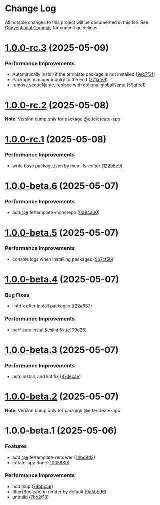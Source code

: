 # Change Log

All notable changes to this project will be documented in this file.
See [Conventional Commits](https://conventionalcommits.org) for commit guidelines.

# [1.0.0-rc.3](https://github.com/eleven-net-cn/create-app/compare/@e.fe/create-app@1.0.0-rc.2...@e.fe/create-app@1.0.0-rc.3) (2025-05-09)


### Performance Improvements

* Automatically install if the template package is not installed ([9ac7f2f](https://github.com/eleven-net-cn/create-app/commit/9ac7f2fd8e19a5c5df985ed7f8d6315934a47ab0))
* Package manager inquiry to the end ([771afe9](https://github.com/eleven-net-cn/create-app/commit/771afe90526e34aebbbd5f0fcecbdb662c8a7cf5))
* remove scopeName, replace with optional globalName ([59afec1](https://github.com/eleven-net-cn/create-app/commit/59afec150d87c8ad789712dbb94ba4e671f7e31c))





# [1.0.0-rc.2](https://github.com/eleven-net-cn/create-app/compare/@e.fe/create-app@1.0.0-rc.1...@e.fe/create-app@1.0.0-rc.2) (2025-05-08)

**Note:** Version bump only for package @e.fe/create-app





# [1.0.0-rc.1](https://github.com/eleven-net-cn/create-app/compare/@e.fe/create-app@1.0.0-beta.6...@e.fe/create-app@1.0.0-rc.1) (2025-05-08)


### Performance Improvements

* write base package.json by mem-fs-editor ([122b5e9](https://github.com/eleven-net-cn/create-app/commit/122b5e9cce081dc869cfc16784b4e8325bcba294))





# [1.0.0-beta.6](https://github.com/eleven-net-cn/create-app/compare/@e.fe/create-app@1.0.0-beta.5...@e.fe/create-app@1.0.0-beta.6) (2025-05-07)


### Performance Improvements

* add [@e](https://github.com/e).fe/template-monorepo ([0d94a00](https://github.com/eleven-net-cn/create-app/commit/0d94a00936f8f04df7fbf0555ebbc85740b84318))





# [1.0.0-beta.5](https://github.com/eleven-net-cn/create-app/compare/@e.fe/create-app@1.0.0-beta.4...@e.fe/create-app@1.0.0-beta.5) (2025-05-07)


### Performance Improvements

* console logs when installing packages ([9b7cf5b](https://github.com/eleven-net-cn/create-app/commit/9b7cf5b60841e571f795c1eed582338024999f3f))





# [1.0.0-beta.4](https://github.com/eleven-net-cn/create-app/compare/@e.fe/create-app@1.0.0-beta.3...@e.fe/create-app@1.0.0-beta.4) (2025-05-07)


### Bug Fixes

* lint:fix after install packages ([f22a637](https://github.com/eleven-net-cn/create-app/commit/f22a6375ff032fc07c94ec5c3d2dad6ee912fcf9))


### Performance Improvements

* perf auto install&eslint fix ([c109d26](https://github.com/eleven-net-cn/create-app/commit/c109d26765e4eaff34c3077271c9f54fa74363c4))





# [1.0.0-beta.3](https://github.com/eleven-net-cn/create-app/compare/@e.fe/create-app@1.0.0-beta.2...@e.fe/create-app@1.0.0-beta.3) (2025-05-07)


### Performance Improvements

* auto install, and lint:fix ([87decae](https://github.com/eleven-net-cn/create-app/commit/87decaea267b76f1669ba3db22d14dc19b0dd079))





# [1.0.0-beta.2](https://github.com/eleven-net-cn/create-app/compare/@e.fe/create-app@1.0.0-beta.1...@e.fe/create-app@1.0.0-beta.2) (2025-05-07)

**Note:** Version bump only for package @e.fe/create-app





# 1.0.0-beta.1 (2025-05-06)


### Features

* add [@e](https://github.com/e).fe/template-renderer ([14bd8d2](https://github.com/eleven-net-cn/create-app/commit/14bd8d2e8599027a55c1dff74a083775b9502e9e))
* create-app done ([1005989](https://github.com/eleven-net-cn/create-app/commit/10059891f31a44a45dc25808175da8f9d1195969))


### Performance Improvements

* add tsup ([74bbc59](https://github.com/eleven-net-cn/create-app/commit/74bbc59ff345e7f2f15d22e226ee844acbc4b6ff))
* filter(Boolean) in render by default ([0a5bb96](https://github.com/eleven-net-cn/create-app/commit/0a5bb968f0126e773fc789a1134bf82ac99e3346))
* unbuild ([7bb2f18](https://github.com/eleven-net-cn/create-app/commit/7bb2f1824d46397513bbaa67a2477e5fe45c8dbd))
